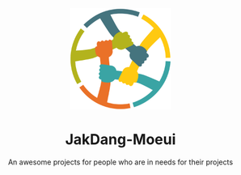 <div align="center">

  <img src="assets/logo.png" alt="logo" width="200" height="auto" />
  <h1>JakDang-Moeui</h1>
  
  <p>
    An awesome projects for people who are in needs for their projects
  </p>
  

